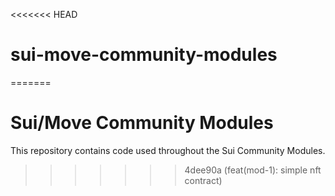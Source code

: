 <<<<<<< HEAD
# sui-move-community-modules
=======
# Sui/Move Community Modules

This repository contains code used throughout the Sui Community Modules.
>>>>>>> 4dee90a (feat(mod-1): simple nft contract)

